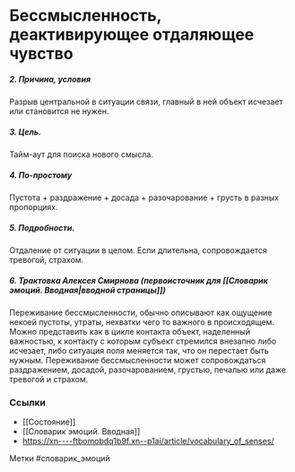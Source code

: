 #  Бессмысленность, деактивирующее отдаляющее чувство

##### 2. Причина, условия
Разрыв центральной в ситуации связи, главный в ней объект исчезает или становится не нужен.

##### 3. Цель.
Тайм-аут для поиска нового смысла.

##### 4. По-простому
Пустота + раздражение + досада + разочарование + грусть в разных пропорциях.

##### 5. Подробности.
Отдаление от ситуации в целом. Если длительна, сопровождается тревогой, страхом.

##### 6. Трактовка Алексея Смирнова (первоисточник для [[Словарик эмоций. Вводная|вводной страницы]])
Переживание бессмысленности, обычно описывают как ощущение некоей пустоты, утраты, нехватки чего то важного в происходящем. Можно представить как в цикле контакта объект, наделенный важностью, к контакту с которым субъект стремился внезапно либо исчезает, либо ситуация поля меняется так, что он перестает быть нужным. Переживание бессмысленности может сопровождаться раздражением, досадой, разочарованием, грустью, печалью или даже тревогой и страхом.


### Ссылки
- [[Состояние]]
- [[Словарик эмоций. Вводная]]
- https://xn----ftbomobdq1b9f.xn--p1ai/article/vocabulary_of_senses/


Метки #словарик_эмоций 

